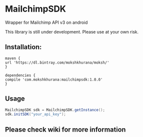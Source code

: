 # MailchimpSDK
Wrapper for Mailchimp API v3 on android

This library is still under development. Please use at your own risk.

## Installation:

```
maven {
url 'https://dl.bintray.com/mokshkhurana/moksh/'
}

dependencies {
compile 'com.mokshkhurana:mailchimpsdk:1.0.0'
}
```
## Usage

```java
MailchimpSDK sdk = MailchimpSDK.getInstance();
sdk.initSDK("your_api_key");
```

## Please check wiki for more information
